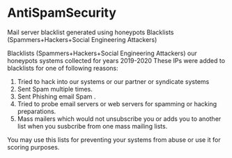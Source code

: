 # AntiSpamSecurity
Mail server blacklist generated using honeypots
Blacklists (Spammers+Hackers+Social Engineering Attackers)

Blacklists (Spammers+Hackers+Social Engineering Attackers) our honeypots systems collected for years 2019-2020
These IPs  were added to blacklists for one of following reasons:
1. Tried to hack into our systems or our partner or syndicate systems
2. Sent Spam multiple times.
3. Sent Phishing email Spam .
4. Tried to probe email servers or web servers for spamming or hacking preparations.
5. Mass mailers which would not unsubscribe you or adds you to another list when you susbcribe from one mass mailing lists.

You may use this lists for preventing your systems from abuse or use it for scoring purposes.
